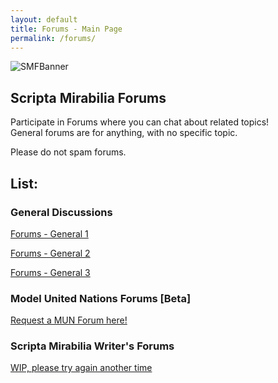 ```yaml
---
layout: default
title: Forums - Main Page
permalink: /forums/
---
```


![SMFBanner](https://1d10t1c-stud10s.github.io/scripta-mirabilia/SMFBanner.svg)

## Scripta Mirabilia Forums

Participate in Forums where you can chat about related topics! \
General forums are for anything, with no specific topic.

Please do not spam forums.

## List:

### General Discussions

[Forums - General 1](https://scripta-mirabilia.github.io/forums/general1)

[Forums - General 2](https://scripta-mirabilia.github.io/forums/general2)

[Forums - General 3](https://scripta-mirabilia.github.io/forums/general3)

### Model United Nations Forums [Beta]

[Request a MUN Forum here!](https://scripta-mirabilia.github.io/request/)

### Scripta Mirabilia Writer's Forums

[WIP, please try again another time]()
